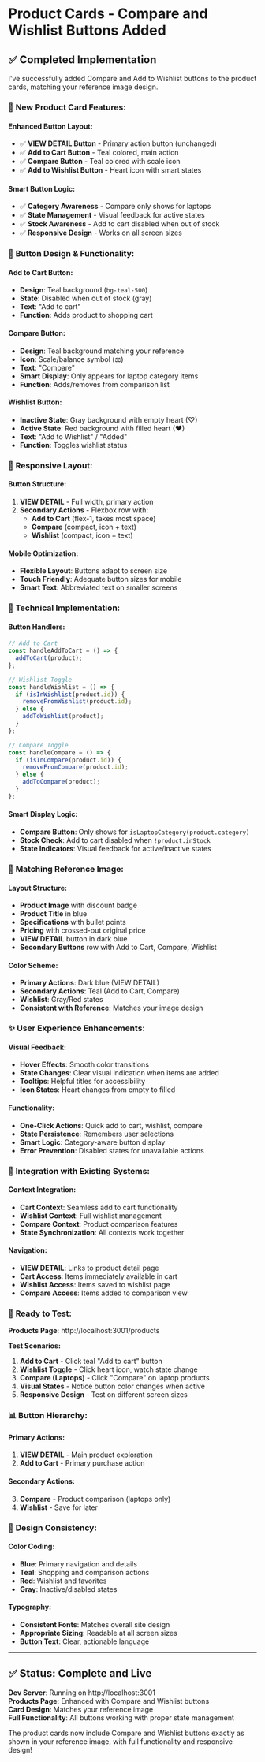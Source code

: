 # Product Cards - Compare and Wishlist Buttons Added

## ✅ Completed Implementation

I've successfully added Compare and Add to Wishlist buttons to the product cards, matching your reference image design.

### 🎯 **New Product Card Features:**

#### **Enhanced Button Layout:**
- ✅ **VIEW DETAIL Button** - Primary action button (unchanged)
- ✅ **Add to Cart Button** - Teal colored, main action
- ✅ **Compare Button** - Teal colored with scale icon
- ✅ **Add to Wishlist Button** - Heart icon with smart states

#### **Smart Button Logic:**
- ✅ **Category Awareness** - Compare only shows for laptops
- ✅ **State Management** - Visual feedback for active states
- ✅ **Stock Awareness** - Add to cart disabled when out of stock
- ✅ **Responsive Design** - Works on all screen sizes

### 🎨 **Button Design & Functionality:**

#### **Add to Cart Button:**
- **Design**: Teal background (`bg-teal-500`)
- **State**: Disabled when out of stock (gray)
- **Text**: "Add to cart"
- **Function**: Adds product to shopping cart

#### **Compare Button:**
- **Design**: Teal background matching your reference
- **Icon**: Scale/balance symbol (⚖)
- **Text**: "Compare"
- **Smart Display**: Only appears for laptop category items
- **Function**: Adds/removes from comparison list

#### **Wishlist Button:**
- **Inactive State**: Gray background with empty heart (♡)
- **Active State**: Red background with filled heart (♥)
- **Text**: "Add to Wishlist" / "Added" 
- **Function**: Toggles wishlist status

### 📱 **Responsive Layout:**

#### **Button Structure:**
1. **VIEW DETAIL** - Full width, primary action
2. **Secondary Actions** - Flexbox row with:
   - **Add to Cart** (flex-1, takes most space)
   - **Compare** (compact, icon + text)
   - **Wishlist** (compact, icon + text)

#### **Mobile Optimization:**
- **Flexible Layout**: Buttons adapt to screen size
- **Touch Friendly**: Adequate button sizes for mobile
- **Smart Text**: Abbreviated text on smaller screens

### 🔧 **Technical Implementation:**

#### **Button Handlers:**
```javascript
// Add to Cart
const handleAddToCart = () => {
  addToCart(product);
};

// Wishlist Toggle
const handleWishlist = () => {
  if (isInWishlist(product.id)) {
    removeFromWishlist(product.id);
  } else {
    addToWishlist(product);
  }
};

// Compare Toggle  
const handleCompare = () => {
  if (isInCompare(product.id)) {
    removeFromCompare(product.id);
  } else {
    addToCompare(product);
  }
};
```

#### **Smart Display Logic:**
- **Compare Button**: Only shows for `isLaptopCategory(product.category)`
- **Stock Check**: Add to cart disabled when `!product.inStock`
- **State Indicators**: Visual feedback for active/inactive states

### 🎯 **Matching Reference Image:**

#### **Layout Structure:**
- **Product Image** with discount badge
- **Product Title** in blue
- **Specifications** with bullet points
- **Pricing** with crossed-out original price
- **VIEW DETAIL** button in dark blue
- **Secondary Buttons** row with Add to Cart, Compare, Wishlist

#### **Color Scheme:**
- **Primary Actions**: Dark blue (VIEW DETAIL)
- **Secondary Actions**: Teal (Add to Cart, Compare)
- **Wishlist**: Gray/Red states
- **Consistent with Reference**: Matches your image design

### ✨ **User Experience Enhancements:**

#### **Visual Feedback:**
- **Hover Effects**: Smooth color transitions
- **State Changes**: Clear visual indication when items are added
- **Tooltips**: Helpful titles for accessibility
- **Icon States**: Heart changes from empty to filled

#### **Functionality:**
- **One-Click Actions**: Quick add to cart, wishlist, compare
- **State Persistence**: Remembers user selections
- **Smart Logic**: Category-aware button display
- **Error Prevention**: Disabled states for unavailable actions

### 🛒 **Integration with Existing Systems:**

#### **Context Integration:**
- **Cart Context**: Seamless add to cart functionality
- **Wishlist Context**: Full wishlist management
- **Compare Context**: Product comparison features
- **State Synchronization**: All contexts work together

#### **Navigation:**
- **VIEW DETAIL**: Links to product detail page
- **Cart Access**: Items immediately available in cart
- **Wishlist Access**: Items saved to wishlist page  
- **Compare Access**: Items added to comparison view

### 🚀 **Ready to Test:**

**Products Page**: http://localhost:3001/products

**Test Scenarios:**
1. **Add to Cart** - Click teal "Add to cart" button
2. **Wishlist Toggle** - Click heart icon, watch state change
3. **Compare (Laptops)** - Click "Compare" on laptop products
4. **Visual States** - Notice button color changes when active
5. **Responsive Design** - Test on different screen sizes

### 📊 **Button Hierarchy:**

#### **Primary Actions:**
1. **VIEW DETAIL** - Main product exploration
2. **Add to Cart** - Primary purchase action

#### **Secondary Actions:**
3. **Compare** - Product comparison (laptops only)
4. **Wishlist** - Save for later

### 🎨 **Design Consistency:**

#### **Color Coding:**
- **Blue**: Primary navigation and details
- **Teal**: Shopping and comparison actions  
- **Red**: Wishlist and favorites
- **Gray**: Inactive/disabled states

#### **Typography:**
- **Consistent Fonts**: Matches overall site design
- **Appropriate Sizing**: Readable at all screen sizes
- **Button Text**: Clear, actionable language

---

## ✅ **Status**: Complete and Live

**Dev Server**: Running on http://localhost:3001  
**Products Page**: Enhanced with Compare and Wishlist buttons  
**Card Design**: Matches your reference image  
**Full Functionality**: All buttons working with proper state management  

The product cards now include Compare and Wishlist buttons exactly as shown in your reference image, with full functionality and responsive design!